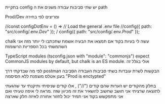 
בתקיית
config 
יש שתי סביבות עבודה 
משנים את ה 
path 

Prod/Dev 
ומריצים לפי בחירה 

//const configDotEnv = () => 
// Load the general .env file
//config({ path: "src/config/.env.*Dev*" }); / config({ path: "src/config/.env.*Prod*" });


chalk 
עשה לי בעיות בקוד אם תמצאו את הבעיה אשמח שתכתבו לי 
יותר מזה אני השתמשתי בכל הספריות הרשומות

TypeScript modules (tsconfig.json with "module": "commonjs") expect CommonJS modules by default, but chalk is an ES module.
אולי בגלל זה 

לפי מה שבדקתי דרך 
postman
הבקשות לשרת עובדות בשתי סביבות העבודה
הסביבה בענן אטלס מוצפנת ללא הסיסמה 
"Prod is enctypted"


בחלק מהקודים יש הערות שהם קודים ("//") , אלו קודים שניסיתי ותיקנתי עד שהגעתי לתוצאה שרציתי אני חושב שחשוב להשאיר את זה מכיוון שזה 
.מראה לי איפה טעיתי ואם אני מתפקשש בקוד אני תמיד יכול לחזור אחורה לאיזה חלק שארצה